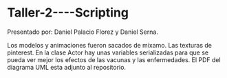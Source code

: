 # Taller-2----Scripting

Presentado por:  Daniel Palacio Florez y Daniel Serna.

Los modelos y animaciones fueron sacados de mixamo. Las texturas de pinterest.
En la clase Actor hay unas variables serializadas para que se pueda ver mejor los efectos de las vacunas y las enfermedades.
El PDF del diagrama UML esta adjunto al repositorio.
